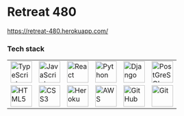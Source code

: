 # Retreat 480

https://retreat-480.herokuapp.com/

### Tech stack
<table>
   <tbody>
     <tr>
       <td><img alt="TypeScript" height=50 src="https://cdn.jsdelivr.net/gh/devicons/devicon/icons/typescript/typescript-original.svg" /></td>
       <td><img alt="JavaScript" height=50 src="https://cdn.jsdelivr.net/gh/devicons/devicon/icons/javascript/javascript-original.svg" /></td>
       <td><img alt="React" height=50 src="https://cdn.jsdelivr.net/gh/devicons/devicon/icons/react/react-original-wordmark.svg" /></td>
       <td><img alt="Python" height=50 src="https://cdn.jsdelivr.net/gh/devicons/devicon/icons/python/python-original-wordmark.svg" /></td>
       <td><img alt="Django" height=50 src="https://cdn.jsdelivr.net/gh/devicons/devicon/icons/django/django-plain.svg" /></td>
       <td><img alt="PostGreSQL" height=50 src="https://cdn.jsdelivr.net/gh/devicons/devicon/icons/postgresql/postgresql-original-wordmark.svg" /></td>
     </tr>
     <tr>
       <td><img alt="HTML5" height=50 src="https://cdn.jsdelivr.net/gh/devicons/devicon/icons/html5/html5-plain-wordmark.svg" /></td>
       <td><img alt="CSS3" height=50 src="https://cdn.jsdelivr.net/gh/devicons/devicon/icons/css3/css3-plain-wordmark.svg" /></td>
       <td><img alt="Heroku" height=50 src="https://cdn.jsdelivr.net/gh/devicons/devicon/icons/heroku/heroku-original-wordmark.svg"/></td>
       <td><img alt="AWS" height=50 src="https://cdn.jsdelivr.net/gh/devicons/devicon/icons/amazonwebservices/amazonwebservices-plain-wordmark.svg"/></td>
       <td><img alt="GitHub" height=50 src="https://cdn.jsdelivr.net/gh/devicons/devicon/icons/github/github-original-wordmark.svg"/></td>
       <td><img alt="Git" height=50 src="https://cdn.jsdelivr.net/gh/devicons/devicon/icons/git/git-original-wordmark.svg"/></td>
     </tr>
  </tbody>
</table>
